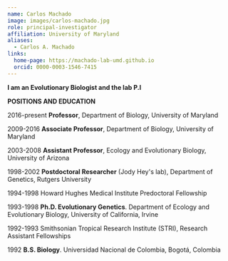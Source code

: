 ```yaml
---
name: Carlos Machado
image: images/carlos-machado.jpg
role: principal-investigator
affiliation: University of Maryland
aliases:
  - Carlos A. Machado
links:
  home-page: https://machado-lab-umd.github.io
  orcid: 0000-0003-1546-7415
---
```


**I am an Evolutionary Biologist and the lab P.I**

**POSITIONS AND EDUCATION**

2016-present **Professor**, Department of Biology, University of Maryland

2009-2016 **Associate Professor**, Department of Biology, University of Maryland

2003-2008 **Assistant Professor**, Ecology and Evolutionary Biology, University of Arizona

1998-2002 **Postdoctoral Researcher** (Jody Hey's lab), Department of Genetics, Rutgers University

1994-1998 Howard Hughes Medical Institute Predoctoral Fellowship

1993-1998 **Ph.D. Evolutionary Genetics**. Department of Ecology and Evolutionary Biology, University of California, Irvine

1992-1993 Smithsonian Tropical Research Institute (STRI), Research Assistant Fellowships

1992 **B.S. Biology**. Universidad Nacional de Colombia, Bogotá, Colombia

